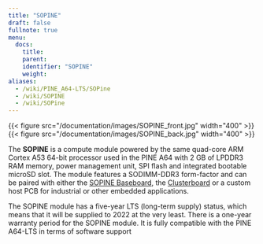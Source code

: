 ```yaml
---
title: "SOPINE"
draft: false
fullnote: true
menu:
  docs:
    title:
    parent:
    identifier: "SOPINE"
    weight:
aliases:
  - /wiki/PINE_A64-LTS/SOPine
  - /wiki/SOPINE
  - /wiki/SOPine
---
```


{{< figure src="/documentation/images/SOPINE_front.jpg" width="400" >}}
{{< figure src="/documentation/images/SOPINE_back.jpg" width="400" >}}

The **SOPINE** is a compute module powered by the same quad-core ARM Cortex A53 64-bit processor used in the PINE A64 with 2&nbsp;GB of LPDDR3 RAM memory, power management unit, SPI flash and integrated bootable microSD slot. The module features a SODIMM-DDR3 form-factor and can be paired with either the [SOPINE Baseboard](/documentation/SOPINE_Baseboard), the [Clusterboard](/documentation/Clusterboard) or a custom host PCB for industrial or other embedded applications.

The SOPINE module has a five-year LTS (long-term supply) status, which means that it will be supplied to 2022 at the very least. There is a one-year warranty period for the SOPINE module. It is fully compatible with the PINE A64-LTS in terms of software support
